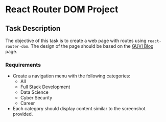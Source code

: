 # React Router DOM Project

## Task Description

The objective of this task is to create a web page with routes using `react-router-dom`. The design of the page should be based on the [GUVI Blog](https://www.guvi.in/blog/) page.

### Requirements

- Create a navigation menu with the following categories:
  - All
  - Full Stack Development
  - Data Science
  - Cyber Security
  - Career
- Each category should display content similar to the screenshot provided.
